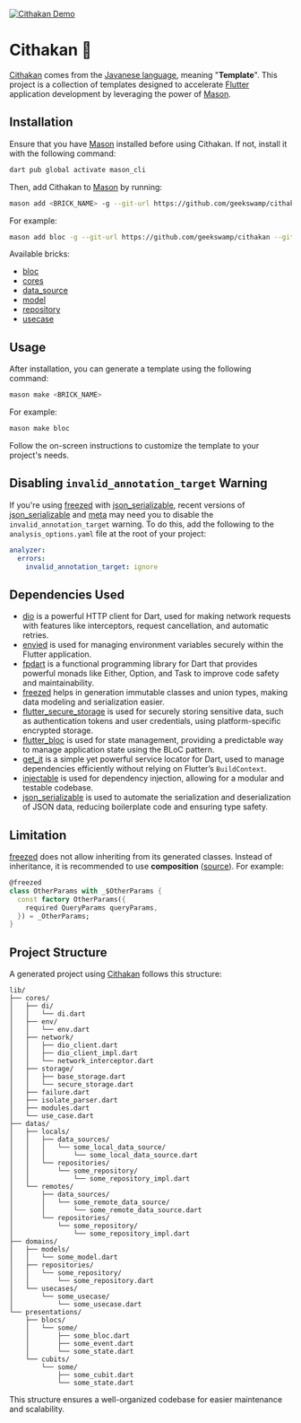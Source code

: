 [![Cithakan Demo](https://asciinema.org/a/1ulNkd7sjRvu5kZbzs8FmXvuJ.svg "Cithakan Demo")](https://asciinema.org/a/1ulNkd7sjRvu5kZbzs8FmXvuJ)

# Cithakan 🧱

[Cithakan] comes from the [Javanese language], meaning "**Template**". This project is a collection of templates designed to accelerate [Flutter] application development by leveraging the power of [Mason].

## Installation

Ensure that  you have [Mason] installed before using Cithakan. If not, install it with the following command:

```bash
dart pub global activate mason_cli
```

Then, add Cithakan to [Mason] by running:

```bash
mason add <BRICK_NAME> -g --git-url https://github.com/geekswamp/cithakan --git-path bricks/<BRICK_NAME>
```

For example:

```bash
mason add bloc -g --git-url https://github.com/geekswamp/cithakan --git-path bricks/bloc
```

Available bricks:

- [bloc](https://github.com/geekswamp/cithakan/tree/main/bricks/bloc)
- [cores](https://github.com/geekswamp/cithakan/tree/main/bricks/cores)
- [data_source](https://github.com/geekswamp/cithakan/tree/main/bricks/data_source)
- [model](https://github.com/geekswamp/cithakan/tree/main/bricks/model)
- [repository](https://github.com/geekswamp/cithakan/tree/main/bricks/repository)
- [usecase](https://github.com/geekswamp/cithakan/tree/main/bricks/usecase)

## Usage

After installation, you can generate a template using the following command:

```bash
mason make <BRICK_NAME>
```

For example:

```bash
mason make bloc
```

Follow the on-screen instructions to customize the template to your project's needs.

## Disabling `invalid_annotation_target` Warning

If you're using [freezed] with [json_serializable], recent versions of [json_serializable] and [meta] may need you to disable the `invalid_annotation_target` warning. To do this, add the following to the `analysis_options.yaml` file at the root of your project:

```yaml
analyzer:
  errors:
    invalid_annotation_target: ignore
```

## Dependencies Used

- [dio] is a powerful HTTP client for Dart, used for making network requests with features like interceptors, request cancellation, and automatic retries.
- [envied] is used for managing environment variables securely within the Flutter application.
- [fpdart] is a functional programming library for Dart that provides powerful monads like Either, Option, and Task to improve code safety and maintainability.
- [freezed] helps in generation immutable classes and union types, making data modeling and serialization easier.
- [flutter_secure_storage] is used for securely storing sensitive data, such as authentication tokens and user credentials, using platform-specific encrypted storage.
- [flutter_bloc] is used for state management, providing a predictable way to manage application state using the BLoC pattern.
- [get_it] is a simple yet powerful service locator for Dart, used to manage dependencies efficiently without relying on Flutter’s `BuildContext`.
- [injectable] is used for dependency injection, allowing for a modular and testable codebase.
- [json_serializable] is used to automate the serialization and deserialization of JSON data, reducing boilerplate code and ensuring type safety.

## Limitation

[freezed] does not allow inheriting from its generated classes. Instead of inheritance, it is recommended to use **composition** ([source]). For example:

```dart
@freezed
class OtherParams with _$OtherParams {
  const factory OtherParams({
    required QueryParams queryParams,
  }) = _OtherParams;
}
```

## Project Structure

A generated project using [Cithakan] follows this structure:

```
lib/
├── cores/
│   ├── di/
│   │   └── di.dart
│   ├── env/
│   │   └── env.dart
│   ├── network/
│   │   ├── dio_client.dart
│   │   ├── dio_client_impl.dart
│   │   └── network_interceptor.dart
│   ├── storage/
│   │   ├── base_storage.dart
│   │   └── secure_storage.dart
│   ├── failure.dart
│   ├── isolate_parser.dart
│   ├── modules.dart
│   └── use_case.dart
├── datas/
│   ├── locals/
│   │   ├── data_sources/
│   │   │   └── some_local_data_source/
│   │   │       └── some_local_data_source.dart
│   │   └── repositories/
│   │       └── some_repository/
│   │           └── some_repository_impl.dart
│   └── remotes/
│       ├── data_sources/
│       │   └── some_remote_data_source/
│       │       └── some_remote_data_source.dart
│       └── repositories/
│           └── some_repository/
│               └── some_repository_impl.dart
├── domains/
│   ├── models/
│   │   └── some_model.dart
│   ├── repositories/
│   │   └── some_repository/
│   │       └── some_repository.dart
│   └── usecases/
│       └── some_usecase/
│           └── some_usecase.dart
└── presentations/
    ├── blocs/
    │   └── some/
    │       ├── some_bloc.dart
    │       ├── some_event.dart
    │       └── some_state.dart
    └── cubits/
        └── some/
            ├── some_cubit.dart
            └── some_state.dart
```

This structure ensures a well-organized codebase for easier maintenance and scalability.


<!-- Links -->
[Javanese language]: https://en.wikipedia.org/wiki/Javanese_language
[Mason]: https://pub.dev/packages/mason
[Flutter]: https://flutter.dev
[Cithakan]: https://github.com/geekswamp/cithakan.git
[dio]: https://pub.dev/packages/dio
[envied]: https://pub.dev/packages/envied
[fpdart]: https://pub.dev/packages/fpdart
[freezed]: https://pub.dev/packages/freezed
[flutter_secure_storage]: https://pub.dev/packages/flutter_secure_storage
[flutter_bloc]: https://pub.dev/packages/flutter_bloc
[get_it]: https://pub.dev/packages/get_it
[injectable]: https://pub.dev/packages/injectable
[json_serializable]: https://pub.dev/packages/json_serializable
[meta]: https://pub.dev/packages/meta
[source]: https://github.com/rrousselGit/freezed/issues/464#issuecomment-861376932